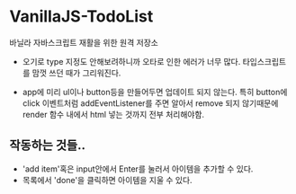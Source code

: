 # VanillaJS-TodoList

바닐라 자바스크립트 재활을 위한 원격 저장소

- 오기로 type 지정도 안해보려하니까 오타로 인한 에러가 너무 많다. 타입스크립트를 맘껏 쓰던 때가 그리워진다.

- app에 미리 ul이나 button등을 만들어두면 업데이트 되지 않는다. 특히 button에 click 이벤트처럼 addEventListener를 주면 알아서 remove 되지 않기때문에 render 함수 내에서 html 넣는 것까지 전부 처리해야함.

## 작동하는 것들..

- 'add item'혹은 input안에서 Enter를 눌러서 아이템을 추가할 수 있다.
- 목록에서 'done'을 클릭하면 아이템을 지울 수 있다.

